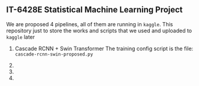 ## IT-6428E Statistical Machine Learning Project

We are proposed 4 pipelines, all of them are running in `kaggle`. This repository just to store the works and scripts that we used and uploaded to `kaggle` later

1. Cascade RCNN + Swin Transformer
   The training config script is the file: `cascade-rcnn-swin-proposed.py`

2.

3.

4.
